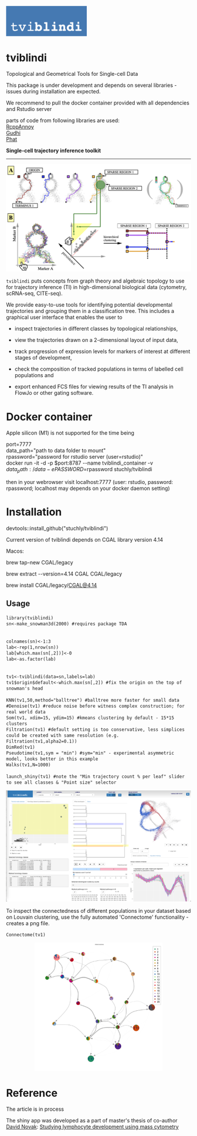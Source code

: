 <img src="vignettes/tviblindi_logo.png" width=220>

# tviblindi
Topological and Geometrical Tools for Single-cell Data

This package is under development and depends on several libraries - issues during installation are expected.

We recommend to pull the docker container provided with all dependencies and Rstudio server

parts of code from following libraries are used:\
[RcppAnnoy](https://cran.r-project.org/web/packages/RcppAnnoy/index.html)\
[Gudhi](https://gudhi.inria.fr)\
[Phat](https://www.sciencedirect.com/science/article/pii/S0747717116300098)

**Single-cell trajectory inference toolkit**

- - - - -

<kbd>
  <img src="vignettes/tviblindi_workflow.png">
</kbd>



`tviblindi` puts concepts from graph theory and algebraic topology to use for trajectory inference (TI) in high-dimensional biological data (cytometry, scRNA-seq, CITE-seq).

We provide easy-to-use tools for identifying potential developmental trajectories and grouping them in a classification tree.
This includes a graphical user interface that enables the user to

* inspect trajectories in different classes by topological relationships,

* view the trajectories drawn on a 2-dimensional layout of input data,

* track progression of expression levels for markers of interest at different stages of development,

* check the composition of tracked populations in terms of labelled cell populations and

* export enhanced FCS files for viewing results of the TI analysis in FlowJo or other gating software.

# Docker container
Apple silicon (M1) is not supported for the time being

port=7777\
data_path="path to data folder to mount"\
rpassword="password for rstudio server (user=rstudio)"\
docker run -it -d -p $port:8787 --name tviblindi_container -v $data_path:/data -e PASSWORD=$rpassword stuchly/tviblindi

then in your webrowser visit localhost:7777 (user: rstudio, password: rpassword; localhost may depends on your docker daemon setting)


# Installation 
devtools::install_github("stuchly/tviblindi")

Current version of tviblindi depends on CGAL library version 4.14

Macos:

brew tap-new CGAL/legacy   

brew extract --version=4.14 CGAL CGAL/legacy

brew install CGAL/legacy/CGAL@4.14  



## Usage


```
library(tviblindi)
sn<-make_snowman3d(2000) #requires package TDA


colnames(sn)<-1:3
lab<-rep(1,nrow(sn))
lab[which.max(sn[,2])]<-0
lab<-as.factor(lab)


tv1<-tviblindi(data=sn,labels=lab)
tv1$origin$default<-which.max(sn[,2]) #fix the origin on the top of snowman's head

KNN(tv1,50,method="balltree") #balltree more faster for small data
#Denoise(tv1) #reduce noise before witness complex construction; for real world data 
Som(tv1, xdim=15, ydim=15) #kmeans clustering by default - 15*15 clusters
Filtration(tv1) #default setting is too conservative, less simplices could be created with same resolution (e.g. Filtration(tv1,alpha2=0.1))
DimRed(tv1)
Pseudotime(tv1,sym = "min") #sym="min" - experimental asymmetric model, looks better in this example
Walks(tv1,N=1000)

launch_shiny(tv1) #note the "Min trajectory count % per leaf" slider to see all classes & "Point size" selector
```


<kbd>
  <img src="vignettes/tviblindi_gui.png">
</kbd>

To inspect the connectedness of different populations in your dataset based on Louvain clustering, use the fully automated 'Connectome' functionality - creates a png file.

```
Connectome(tv1)
```

<center>
<kbd>
  <img src="vignettes/connectome.png" width=350>
</kbd>
</center>



# Reference
The article is in process

The shiny app was developed as a part of master's thesis of co-author [David Novak](https://github.com/davnovak):  [Studying lymphocyte development using mass cytometry](https://dspace.cuni.cz/handle/20.500.11956/119793?locale-attribute=en)
